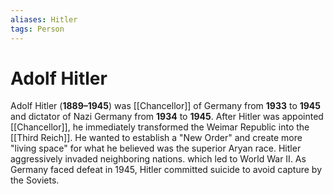 ```yaml
---
aliases: Hitler
tags: Person
---
```

# Adolf Hitler
Adolf Hitler (**1889–1945**) was [[Chancellor]] of Germany from **1933** to **1945** and dictator of Nazi Germany from **1934** to **1945**. After Hitler was appointed [[Chancellor]], he immediately transformed the Weimar Republic into the [[Third Reich]]. He wanted to establish a "New Order" and create more "living space" for what he believed was the superior Aryan race. Hitler aggressively invaded neighboring nations. which led to World War II. As Germany faced defeat in 1945, Hitler committed suicide to avoid capture by the Soviets.